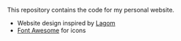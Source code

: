 This repository contains the code for my personal website.

* Website design inspired by [Lagom](http://github.com/swanson/lagom)
* [Font Awesome](http://fortawesome.github.io/Font-Awesome/) for icons